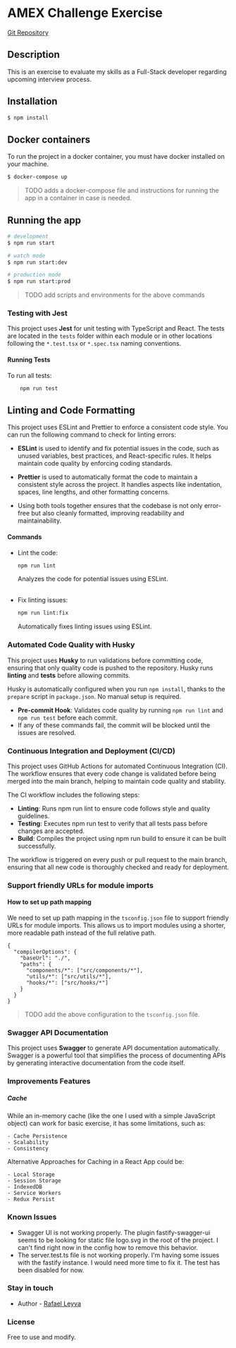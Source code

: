 
# AMEX Challenge Exercise

[Git Repository](https://github.com/rafaelleiv/amex-challenge-exercise)

## Description

This is an exercise to evaluate my skills as a Full-Stack developer regarding upcoming interview process.

## Installation

```bash
$ npm install
```
## Docker containers
To run the project in a docker container, you must have docker installed on your machine.

```bash
$ docker-compose up
```
> TODO adds a docker-compose file and instructions for running the app in a container in case is needed.

## Running the app

```bash
# development
$ npm run start

# watch mode
$ npm run start:dev

# production mode
$ npm run start:prod
```
 > TODO add scripts and environments for the above commands

### Testing with Jest

This project uses **Jest** for unit testing with TypeScript and React. The tests are located in the `tests` folder within each module or in other locations following the `*.test.tsx` or `*.spec.tsx` naming conventions.

#### Running Tests

To run all tests:

```bash
    npm run test
```

## Linting and Code Formatting

This project uses ESLint and Prettier to enforce a consistent code style. You can run the following command to check for linting errors:

* **ESLint** is used to identify and fix potential issues in the code, such as unused variables, best practices, and React-specific rules. It helps maintain code quality by enforcing coding standards.

* **Prettier** is used to automatically format the code to maintain a consistent style across the project. It handles aspects like indentation, spaces, line lengths, and other formatting concerns.

* Using both tools together ensures that the codebase is not only error-free but also cleanly formatted, improving readability and maintainability.

#### Commands

* Lint the code:

    ```bash
    npm run lint
    ```
  Analyzes the code for potential issues using ESLint.
  <br><br>
* Fix linting issues:

    ```bash
    npm run lint:fix
    ```
  Automatically fixes linting issues using ESLint.

### Automated Code Quality with Husky

This project uses **Husky** to run validations before committing code, ensuring that only quality code is pushed to the repository. Husky runs **linting** and **tests** before allowing commits.

Husky is automatically configured when you run `npm install`, thanks to the `prepare` script in `package.json`. No manual setup is required.

- **Pre-commit Hook**: Validates code quality by running `npm run lint` and `npm run test` before each commit.
- If any of these commands fail, the commit will be blocked until the issues are resolved.

### Continuous Integration and Deployment (CI/CD)

This project uses GitHub Actions for automated Continuous Integration (CI). The workflow ensures that every code change is validated before being merged into the main branch, helping to maintain code quality and stability.

The CI workflow includes the following steps:
* **Linting**: Runs npm run lint to ensure code follows style and quality guidelines.
* **Testing**: Executes npm run test to verify that all tests pass before changes are accepted.
* **Build**: Compiles the project using npm run build to ensure it can be built successfully.

The workflow is triggered on every push or pull request to the main branch, ensuring that all new code is thoroughly checked and ready for deployment.

### Support friendly URLs for module imports

#### How to set up path mapping
We need to set up path mapping in the `tsconfig.json` file to support friendly URLs for module imports. This allows us to import modules using a shorter, more readable path instead of the full relative path.
```
{
  "compilerOptions": {
    "baseUrl": "./",
    "paths": {
      "components/*": ["src/components/*"],
      "utils/*": ["src/utils/*"],
      "hooks/*": ["src/hooks/*"]
    }
  }
}
```
> TODO add the above configuration to the `tsconfig.json` file.

### Swagger API Documentation

This project uses **Swagger** to generate API documentation automatically. Swagger is a powerful tool that simplifies the process of documenting APIs by generating interactive documentation from the code itself.

### Improvements Features

 ##### Cache
  While an in-memory cache (like the one I used with a simple JavaScript object) can work for basic exercise, it has some limitations, such as:

    - Cache Persistence 
    - Scalability
    - Consistency

  Alternative Approaches for Caching in a React App could be:
     
    - Local Storage
    - Session Storage
    - IndexedDB
    - Service Workers
    - Redux Persist

### Known Issues

- Swagger UI is not working properly. The plugin fastify-swagger-ui seems to be looking for static file logo.svg in the root of the project. I can't find right now in the config how to remove this behavior.
- The server.test.ts file is not working properly. I'm having some issues with the fastify instance. I would need more time to fix it. The test has been disabled for now.

### Stay in touch

- Author - [Rafael Leyva](https://github.com/rafaelleiv)

### License

Free to use and modify. 
